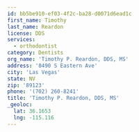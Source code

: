 ```yaml
---
id: bb5be910-ef03-4f2c-ba28-d0071d6ead1c
first_name: Timothy
last_name: Reardon
license: DDS
services:
  - orthodontist
category: Dentists
org_name: 'Timothy P. Reardon, DDS, MS'
address: '8490 S Eastern Ave'
city: 'Las Vegas'
state: NV
zip: '89123'
phone: '(702) 260-8241'
title: 'Timothy P. Reardon, DDS, MS'
_geoloc:
  lat: 36.1653
  lng: -115.116
---
```

